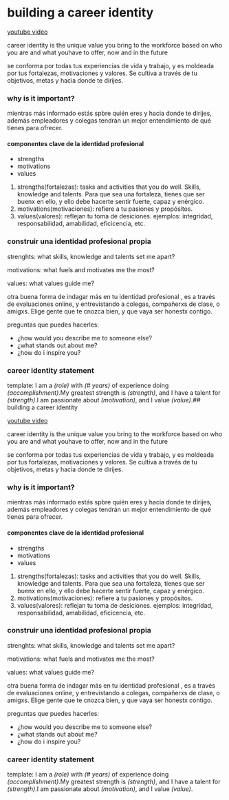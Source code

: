 # building a career identity

[youtube video](https://www.youtube.com/watch?v=_xbT4qMrot4)

career identity is the unique value you bring to the workforce based on who you are and what youhave to offer, now and in the future

se conforma por todas tus experiencias de vida y trabajo, y es moldeada por tus fortalezas, motivaciones y valores. Se cultiva a través de tu objetivos, metas y hacia donde te dirijes.

### why is it important?

mientras más informado estás spbre quién eres y hacia donde te dirijes, además empleadores y colegas tendrán un mejor entendimiento de qué tienes para ofrecer.

#### componentes clave de la identidad profesional

- strengths
- motivations
- values
 
1. strengths(fortalezas): tasks and activities that you do well. Skills, knowledge and talents. Para que sea una fortaleza, tienes que ser buenx en ello, y ello debe hacerte sentir fuerte, capaz y enérgico.
2. motivations(motivaciones): refiere a tu pasiones y propósitos. 
3. values(valores): reflejan tu toma de desiciones. ejemplos: integridad, responsabilidad, amabilidad, eficicencia, etc.

### construir una identidad profesional propia

strenghts: what skills, knowledge and talents set me apart?

motivations: what fuels and motivates me the most?

values: what values guide me? 

otra buena forma de indagar más en tu identidad profesional , es a través de evaluaciones online, y entrevistando a colegas, compañerxs de clase, o amigxs. Elige gente que te cnozca bien, y que vaya ser honestx contigo.

preguntas que puedes hacerles:

- ¿how would you describe me to someone else?
- ¿what stands out about me?
- ¿how do i inspire you?

### career identity statement

template:
I am a *(role)* with *(# years)* of experience doing *(accomplishment)*.My greatest strength is *(strength)*, and I have a talent for *(strength)*.I am passionate about *(motivation)*, and I value *(value)*.## building a career identity

[youtube video](https://www.youtube.com/watch?v=_xbT4qMrot4)

career identity is the unique value you bring to the workforce based on who you are and what youhave to offer, now and in the future

se conforma por todas tus experiencias de vida y trabajo, y es moldeada por tus fortalezas, motivaciones y valores. Se cultiva a través de tu objetivos, metas y hacia donde te dirijes.

### why is it important?

mientras más informado estás spbre quién eres y hacia donde te dirijes, además empleadores y colegas tendrán un mejor entendimiento de qué tienes para ofrecer.

#### componentes clave de la identidad profesional

- strengths
- motivations
- values
 
1. strengths(fortalezas): tasks and activities that you do well. Skills, knowledge and talents. Para que sea una fortaleza, tienes que ser buenx en ello, y ello debe hacerte sentir fuerte, capaz y enérgico.
2. motivations(motivaciones): refiere a tu pasiones y propósitos. 
3. values(valores): reflejan tu toma de desiciones. ejemplos: integridad, responsabilidad, amabilidad, eficicencia, etc.

### construir una identidad profesional propia

strenghts: what skills, knowledge and talents set me apart?

motivations: what fuels and motivates me the most?

values: what values guide me? 

otra buena forma de indagar más en tu identidad profesional , es a través de evaluaciones online, y entrevistando a colegas, compañerxs de clase, o amigxs. Elige gente que te cnozca bien, y que vaya ser honestx contigo.

preguntas que puedes hacerles:

- ¿how would you describe me to someone else?
- ¿what stands out about me?
- ¿how do i inspire you?

### career identity statement

template:
I am a *(role)* with *(# years)* of experience doing *(accomplishment)*.My greatest strength is *(strength)*, and I have a talent for *(strength)*.I am passionate about *(motivation)*, and I value *(value)*.